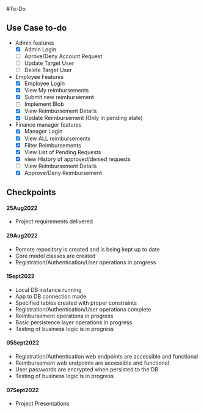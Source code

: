 #To-Do
## Use Case to-do
 - Admin features
   - [x] Admin Login
   - [ ] Aprove/Deny Account Request
   - [ ] Update Target User
   - [ ] Delete Target User
 - Employee Features
   - [x] Employee Login
   - [x] View My reimbursements
   - [x] Submit new reimbursement
   - [ ] Implement Blob
   - [x] View Reimbursement Details
   - [x] Update Reimbursement (Only in pending state)
 - Finance manager features
   - [x] Manager Login
   - [x] View ALL reimbursements
   - [x] Filter Reimbursements
   - [x] View List of Pending Requests
   - [x] view History of approved/denied requests 
   - [ ] View Reimbursement Details
   - [x] Approve/Deny Reimbursement
   
## Checkpoints
#### 25Aug2022
- Project requirements delivered

#### 29Aug2022
- Remote repository is created and is being kept up to date
- Core model classes are created
- Registration/Authentication/User operations in progress

#### 1Sept2022
- Local DB instance running
- App to DB connection made
- Specified tables created with proper constraints
- Registration/Authentication/User operations complete
- Reimbursement operations in progress
- Basic persistence layer operations in progress
- Testing of business logic is in progress

#### 05Sept2022
- Registration/Authentication web endpoints are accessible and functional
- Reimbursement web endpoints are accessible and functional
- User passwords are encrypted when persisted to the DB
- Testing of business logic is in progress

#### 07Sept2022
- Project Presentations
